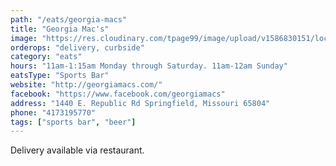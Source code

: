 ```yaml
---
path: "/eats/georgia-macs"
title: "Georgia Mac's"
image: "https://res.cloudinary.com/tpage99/image/upload/v1586830151/local417eats/local417eatslogo.png"
orderops: "delivery, curbside"
category: "eats"
hours: "11am-1:15am Monday through Saturday. 11am-12am Sunday"
eatsType: "Sports Bar"
website: "http://georgiamacs.com/"
facebook: "https://www.facebook.com/georgiamacs"
address: "1440 E. Republic Rd Springfield, Missouri 65804"
phone: "4173195770"
tags: ["sports bar", "beer"]
---
```


Delivery available via restaurant.
